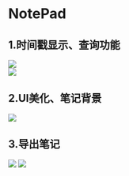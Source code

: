 # NotePad
## 1.时间戳显示、查询功能  
![](001.png)  
![](002.png)
## 2.UI美化、笔记背景  
![](003.png)   
## 3.导出笔记  
![](004.png) 
![](005.png) 

